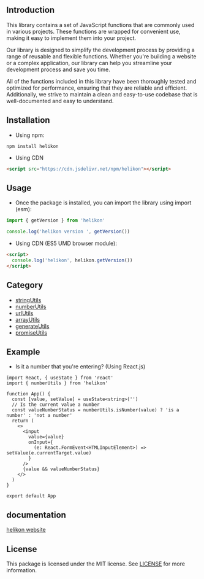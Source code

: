## Introduction

This library contains a set of JavaScript functions that are commonly used in various projects. These functions are wrapped for convenient use, making it easy to implement them into your project.

Our library is designed to simplify the development process by providing a range of reusable and flexible functions. Whether you're building a website or a complex application, our library can help you streamline your development process and save you time.

All of the functions included in this library have been thoroughly tested and optimized for performance, ensuring that they are reliable and efficient. Additionally, we strive to maintain a clean and easy-to-use codebase that is well-documented and easy to understand.

## Installation

- Using npm:

```shell
npm install helikon
```

- Using CDN

```html
<script src="https://cdn.jsdelivr.net/npm/helikon"></script>
```

## Usage

- Once the package is installed, you can import the library using import (esm):

```typescript
import { getVersion } from 'helikon'

console.log('helikon version ', getVersion())
```

- Using CDN (ES5 UMD browser module):

```html
<script>
  console.log('helikon', helikon.getVersion())
</script>
```

## Category

- [stringUtils](./modules/stringUtils.html) 
- [numberUtils](./modules/numberUtils.html)  
- [urlUtils](./modules/urlUtils.html)  
- [arrayUtils](./modules/arrayUtils.html)  
- [generateUtils](./modules/generateUtils.html)  
- [promiseUtils](./modules/promiseUtils.html)  

## Example
- Is it a number that you're entering? (Using React.js)
```tsx
import React, { useState } from 'react'
import { numberUtils } from 'helikon'

function App() {
  const [value, setValue] = useState<string>('')
  // Is the current value a number
  const valueNumberStatus = numberUtils.isNumber(value) ? 'is a number' : 'not a number'
  return (
    <>
      <input
        value={value}
        onInput={
          (e: React.FormEvent<HTMLInputElement>) => setValue(e.currentTarget.value)
        }
      />
      {value && valueNumberStatus}
    </>
  )
}

export default App
```

## documentation

[helikon website](https://hardy22110.github.io/helikon/)

## License

This package is licensed under the MIT license. See [LICENSE](https://github.com/hardy22110/helikon/blob/main/LICENSE) for more information.
